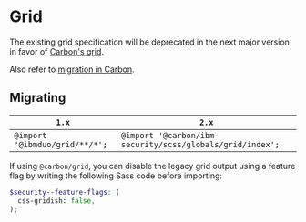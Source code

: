 # Grid

The existing grid specification will be deprecated in the next major version in favor of [Carbon's grid](https://github.com/carbon-design-system/carbon-elements/tree/master/packages/grid#usage).

Also refer to [migration in Carbon](https://github.com/carbon-design-system/carbon/tree/master/docs/migration/10.x-grid.md).

## Migrating

| `1.x`                          | `2.x`                                                     |
| ------------------------------ | --------------------------------------------------------- |
| `@import '@ibmduo/grid/**/*';` | `@import '@carbon/ibm-security/scss/globals/grid/index';` |

If using `@carbon/grid`, you can disable the legacy grid output using a feature flag by writing the following Sass code before importing:

```scss
$security--feature-flags: (
  css-gridish: false,
);
```
